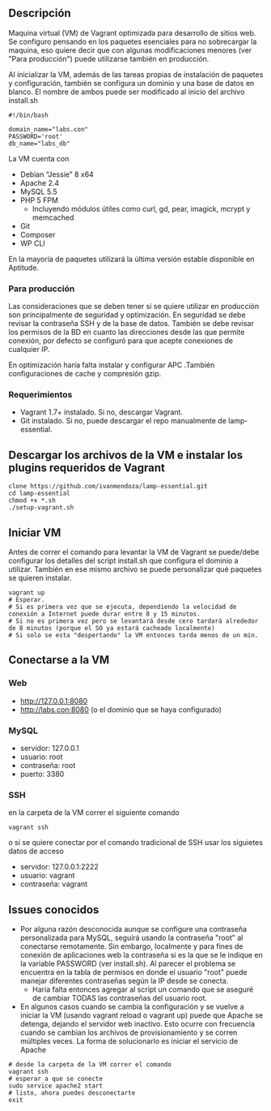 ## Descripción

Maquina virtual (VM) de Vagrant optimizada para desarrollo de sitios web. Se configuro pensando en los paquetes esenciales para no sobrecargar la maquina, eso quiere decir que con algunas modificaciones menores (ver "Para producción") puede utilizarse también en producción.

Al inicializar la VM, además de las tareas propias de instalación de paquetes y configuración, también se configura un dominio y una base de datos en blanco. El nombre de ambos puede ser modificado al inicio del archivo install.sh

```
#!/bin/bash

domain_name="labs.con"
PASSWORD='root'
db_name="labs_db"
```

La VM cuenta con

* Debian “Jessie” 8 x64
* Apache 2.4
* MySQL 5.5
* PHP 5 FPM
  * Incluyendo módulos útiles como curl, gd, pear, imagick, mcrypt y memcached
* Git
* Composer
* WP CLI 

En la mayoría de paquetes utilizará la última versión estable disponible en Aptitude.

### Para producción

Las consideraciones que se deben tener si se quiere utilizar en producción son principalmente de seguridad y optimización. En seguridad se debe revisar la contraseña SSH y de la base de datos. También se debe revisar los permisos de la BD en cuanto las direcciones desde las que permite conexión, por defecto se configuró para que acepte conexiones de cualquier IP.

En optimización haría falta instalar y configurar APC .También configuraciones de cache y compresión gzip.

### Requerimientos

* Vagrant 1.7+ instalado. Si no, descargar Vagrant.
* Git instalado. Si no, puede descargar el repo manualmente de lamp-essential.

## Descargar los archivos de la VM e instalar los plugins requeridos de Vagrant

```
clone https://github.com/ivanmendoza/lamp-essential.git
cd lamp-essential
chmod +x *.sh
./setup-vagrant.sh
```

## Iniciar VM

Antes de correr el comando para levantar la VM de Vagrant se puede/debe configurar los detalles del script install.sh que configura el dominio a utilizar. También en ese mismo archivo se puede personalizar qué paquetes se quieren instalar.

```
vagrant up
# Esperar. 
# Si es primera vez que se ejecuta, dependiendo la velocidad de conexión a Internet puede durar entre 8 y 15 minutos. 
# Si no es primera vez pero se levantará desde cero tardará alrededor de 8 minutos (porque el SO ya estará cacheado localmente)
# Si solo se esta "despertando" la VM entonces tarda menos de un min.
```

## Conectarse a la VM

### Web

* http://127.0.0.1:8080
* http://labs.con:8080 (o el dominio que se haya configurado)

### MySQL

* servidor: 127.0.0.1
* usuario: root
* contraseña: root
* puerto: 3380

### SSH

en la carpeta de la VM correr el siguiente comando

```
vagrant ssh
```

o si se quiere conectar por el comando tradicional de SSH usar los siguietes datos de acceso

* servidor: 127.0.0.1:2222
* usuario: vagrant
* contraseña: vagrant

## Issues conocidos

* Por alguna razón desconocida aunque se configure una contraseña personalizada para MySQL, seguirá usando la contraseña "root" al conectarse remotamente. Sin embargo, localmente y para fines de conexión de aplicaciones web la contraseña si es la que se le indique en la variable PASSWORD (ver install.sh). Al parecer el problema se encuentra en la tabla de permisos en donde el usuario "root" puede manejar diferentes contraseñas según la IP desde se conecta.
  * Haría falta entonces agregar al script un comando que se aseguré de cambiar TODAS las contraseñas del usuario root.
* En algunos casos cuando se cambia la configuración y se vuelve a iniciar la VM (usando vagrant reload o vagrant up) puede que Apache se detenga, dejando el servidor web inactivo. Esto ocurre con frecuencia cuando se cambian los archivos de provisionamiento y se corren múltiples veces. La forma de solucionarlo es iniciar el servicio de Apache

```
# desde la carpeta de la VM correr el comando
vagrant ssh
# esperar a que se conecte
sudo service apache2 start
# listo, ahora puedes desconectarte
exit
```

